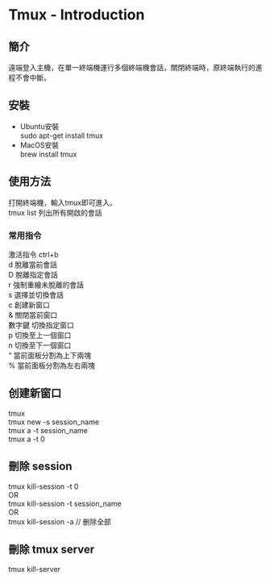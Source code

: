 # Tmux - Introduction  
## 簡介
遠端登入主機，在單一終端機運行多個終端機會話，關閉終端時，原終端執行的進程不會中斷。
## 安裝
- Ubuntu安裝  
sudo apt-get install tmux
- MacOS安裝  
brew install tmux  
## 使用方法  
打開終端機，輸入tmux即可進入。  
tmux list 列出所有開啟的會話  
### 常用指令
激活指令 ctrl+b  
d 脫離當前會話  
D 脫離指定會話  
r 強制重繪未脫離的會話  
s 選擇並切換會話  
c 創建新窗口  
& 關閉當前窗口  
數字鍵 切換指定窗口  
p 切換至上一個窗口  
n 切換至下一個窗口  
“ 當前面板分割為上下兩塊  
% 當前面板分割為左右兩塊  

## 创建新窗口
tmux  
tmux new -s session_name  
tmux a -t session_name  
tmux a -t 0  
## 刪除 session
tmux kill-session -t 0  
OR  
tmux kill-session -t session_name  
OR  
tmux kill-session -a // 删除全部  
## 刪除 tmux server
tmux kill-server